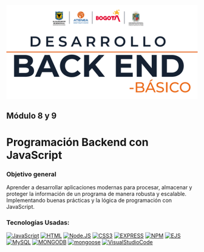 ![BackEnd](https://raw.githubusercontent.com/JFelipeMS/Unidad8y9/main/Documentos/DesarrolloBackEndBasico.png "Docente: Javier Felipe Moncada Sánchez")
## Módulo 8 y 9
# Programación Backend con JavaScript

### Objetivo general
Aprender a desarrollar aplicaciones modernas para procesar, almacenar y
proteger la información de un programa de manera robusta y escalable.
Implementando buenas prácticas y la lógica de programación con JavaScript.

### Tecnologías Usadas:
[![JavaScript](https://img.shields.io/badge/JavaScript-F7DF1E?style=for-the-badge&logo=javascript&logoColor=white&labelColor=101010)]()
[![HTML](https://img.shields.io/badge/html5-orange?style=for-the-badge&logo=html5&logoColor=white&labelColor=101010)]()
[![Node.JS](https://img.shields.io/badge/Node.JS-339933?style=for-the-badge&logo=node.js&logoColor=white&labelColor=101010)]()
[![CSS3](https://img.shields.io/badge/css3-1575F9?style=for-the-badge&logo=css3&logoColor=white&labelColor=101010)]()
[![EXPRESS](https://img.shields.io/badge/express-8A2BE2?style=for-the-badge&logo=express&logoColor=white&labelColor=101010)]()
[![NPM](https://img.shields.io/badge/npm-138D75?style=for-the-badge&logo=npm&logoColor=white&labelColor=101010)]()
[![EJS](https://img.shields.io/badge/ejs-CB4335?style=for-the-badge&logo=E&logoColor=white&labelColor=101010)]()
[![MySQL](https://img.shields.io/badge/MySQL-2C3E50?style=for-the-badge&logo=mysql&logoColor=white&labelColor=101010)]()
[![MONGODB](https://img.shields.io/badge/mongodb-B7950B?style=for-the-badge&logo=mongodb&logoColor=white&labelColor=101010)]()
[![mongoose](https://img.shields.io/badge/mongoose-D0D3D4?style=for-the-badge&logo=mongoose&logoColor=white&labelColor=101010)]()
[![VisualStudioCode](https://img.shields.io/badge/visualstudiocode-454545?style=for-the-badge&logo=visualstudiocode&logoColor=white&labelColor=101010)]()